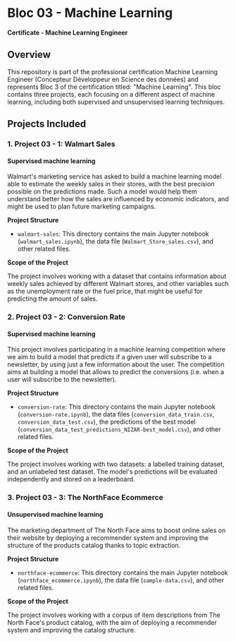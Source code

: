 # Bloc 03 - Machine Learning 

**Certificate - Machine Learning Engineer**

## Overview

This repository is part of the professional certification Machine Learning Engineer (Concepteur Développeur en Science des données) and represents Bloc 3 of the certification titled: "Machine Learning". This bloc contains three projects, each focusing on a different aspect of machine learning, including both supervised and unsupervised learning techniques.

## Projects Included

### 1. Project 03 - 1: Walmart Sales

#### Supervised machine learning

Walmart's marketing service has asked to build a machine learning model able to estimate the weekly sales in their stores, with the best precision possible on the predictions made. Such a model would help them understand better how the sales are influenced by economic indicators, and might be used to plan future marketing campaigns.

**Project Structure**

- `walmart-sales`: This directory contains the main Jupyter notebook (`walmart_sales.ipynb`), the data file (`Walmart_Store_sales.csv`), and other related files.

**Scope of the Project** 

The project involves working with a dataset that contains information about weekly sales achieved by different Walmart stores, and other variables such as the unemployment rate or the fuel price, that might be useful for predicting the amount of sales.

### 2. Project 03 - 2: Conversion Rate

#### Supervised machine learning

This project involves participating in a machine learning competition where we aim to build a model that predicts if a given user will subscribe to a newsletter, by using just a few information about the user. The competition aims at building a model that allows to predict the conversions (i.e. when a user will subscribe to the newsletter).

**Project Structure**

- `conversion-rate`: This directory contains the main Jupyter notebook (`conversion-rate.ipynb`), the data files (`conversion_data_train.csv`, `conversion_data_test.csv`), the predictions of the best model (`conversion_data_test_predictions_NIZAR-best_model.csv`), and other related files.

**Scope of the Project** 

The project involves working with two datasets: a labelled training dataset, and an unlabeled test dataset. The model's predictions will be evaluated independently and stored on a leaderboard.

### 3. Project 03 - 3: The NorthFace Ecommerce

#### Unsupervised machine learning

The marketing department of The North Face aims to boost online sales on their website by deploying a recommender system and improving the structure of the products catalog thanks to topic extraction.

**Project Structure**

- `northface-ecommerce`: This directory contains the main Jupyter notebook (`northface_ecommerce.ipynb`), the data file (`sample-data.csv`), and other related files.

**Scope of the Project** 

The project involves working with a corpus of item descriptions from The North Face's product catalog, with the aim of deploying a recommender system and improving the catalog structure.
